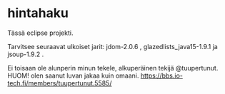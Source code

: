 # hintahaku


Tässä eclipse projekti.


Tarvitsee seuraavat ulkoiset jarit: jdom-2.0.6 , glazedlists_java15-1.9.1 ja jsoup-1.9.2 .


Ei toisaan ole alunperin minun tekele, alkuperäinen tekijä @tuupertunut. HUOM! olen saanut luvan jakaa kuin omaani. 
https://bbs.io-tech.fi/members/tuupertunut.5585/
